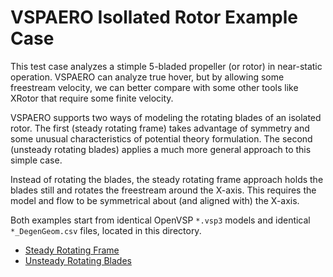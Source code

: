 # VSPAERO Isollated Rotor Example Case

This test case analyzes a stimple 5-bladed propeller (or rotor) in near-static operation.
VSPAERO can analyze true hover, but by allowing some freestream velocity, we can better
compare with some other tools like XRotor that require some finite velocity.

VSPAERO supports two ways of modeling the rotating blades of an isolated rotor.  The first
(steady rotating frame) takes advantage of symmetry and some unusual characteristics of
potential theory formulation.  The second (unsteady rotating blades) applies a much more
general approach to this simple case.

Instead of rotating the blades, the steady rotating frame approach holds the blades still
and rotates the freestream around the X-axis.  This requires the model and flow to be
symmetrical about (and aligned with) the X-axis. 

Both examples start from identical OpenVSP `*.vsp3` models and identical `*_DegenGeom.csv`
files, located in this directory.

* [Steady Rotating Frame](./Steady_Rotating_Frame/README.md)
* [Unsteady Rotating Blades](./Unsteady_Rotating_Blades/README.md)
